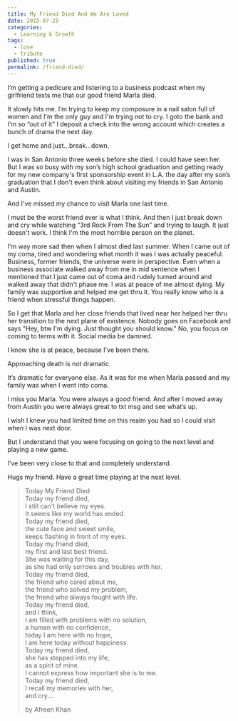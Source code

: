 ```yaml
---
title: My Friend Died And We Are Loved
date: 2015-07-25
categories:
  - Learning & Growth
tags:
  - love
  - tribute
published: true
permalink: /friend-died/
---
```

I’m getting a pedicure and listening to a business podcast when my girlfriend texts me that our good friend Marla died.

It slowly hits me. I’m trying to keep my composure in a nail salon full of women and I'm the only guy and I'm trying not to cry. I goto the bank and I'm so “out of it” I deposit a check into the wrong account which creates a bunch of drama the next day.

I get home and just…break...down.

I was in San Antonio three weeks before she died. I could have seen her. But I was so busy with my son’s high school graduation and getting ready for my new company's first sponsorship event in L.A. the day after my son’s graduation that I don't even think about visiting my friends in San Antonio and Austin.

And I've missed my chance to visit Marla one last time.

I must be the worst friend ever is what I think. And then I just break down and cry while watching “3rd Rock From The Sun” and trying to laugh. It just doesn't work. I think I'm the most horrible person on the planet.

I'm way more sad then when I almost died last summer. When I came out of my coma, tired and wondering what month it was I was actually peaceful. Business, former friends, the universe were in perspective. Even when a business associate walked away from me in mid sentence when I mentioned that I just came out of coma and rudely turned around and walked away that didn't phase me. I was at peace of me almost dying. My family was supportive and helped me get thru it. You really know who is a friend when stressful things happen.

So I get that Marla and her close friends that lived near her helped her thru her transition to the next plane of existence. Nobody goes on Facebook and says "Hey, btw I'm dying. Just thought you should know." No, you focus on coming to terms with it. Social media be damned.

I know she is at peace, because I've been there.

Approaching death is not dramatic.

It’s dramatic for everyone else. As it was for me when Marla passed and my family was when I went into coma.

I miss you Marla. You were always a good friend. And after I moved away from Austin you were always great to txt msg and see what’s up.

I wish I knew you had limited time on this realm you had so I could visit when I was next door.

But I understand that you were focusing on going to the next level and playing a new game.

I've been very close to that and completely understand.

Hugs my friend. Have a great time playing at the next level.

<blockquote><p>Today My Friend Died<br />
Today my friend died,<br />
I still can't believe my eyes.<br />
It seems like my world has ended.<br />
Today my friend died,<br />
the cute face and sweet smile,<br />
keeps flashing in front of my eyes.<br />
Today my friend died,<br />
my first and last best friend.<br />
She was waiting for this day,<br />
as she had only sorrows and troubles with her.<br />
Today my friend died,<br />
the friend who cared about me,<br />
the friend who solved my problem,<br />
the friend who always fought with life.<br />
Today my friend died,<br />
and I think,<br />
I am filled with problems with no solution,<br />
a human with no confidence,<br />
today I am here with no hope,<br />
I am here today without happiness.<br />
Today my friend died,<br />
she has stepped into my life,<br />
as a spirit of mine.<br />
I cannot express how important she is to me.<br />
Today my friend died,<br />
I recall my memories with her,<br />
and cry....</p>
<p>by Afreen Khan</p></blockquote>